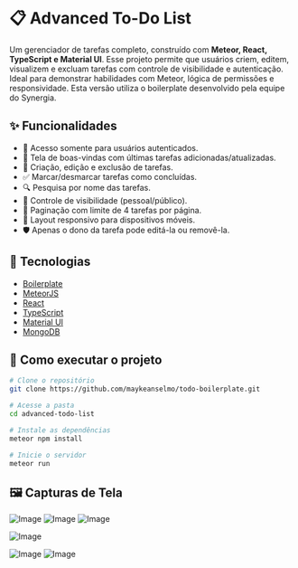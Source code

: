 # 📋 Advanced To-Do List

Um gerenciador de tarefas completo, construído com **Meteor, React, TypeScript e Material UI**. Esse projeto permite que usuários criem, editem, visualizem e excluam tarefas com controle de visibilidade e autenticação. Ideal para demonstrar habilidades com Meteor, lógica de permissões e responsividade. Esta versão utiliza o boilerplate desenvolvido pela equipe do Synergia.

## ✨ Funcionalidades

- 🔐 Acesso somente para usuários autenticados.
- 👋 Tela de boas-vindas com últimas tarefas adicionadas/atualizadas.
- 📃 Criação, edição e exclusão de tarefas.
- ✅ Marcar/desmarcar tarefas como concluídas.
- 🔍 Pesquisa por nome das tarefas.
- 📄 Controle de visibilidade (pessoal/público).
- 🧾 Paginação com limite de 4 tarefas por página.
- 📱 Layout responsivo para dispositivos móveis.
- 🛡️ Apenas o dono da tarefa pode editá-la ou removê-la.
  

## 🚀 Tecnologias

- [Boilerplate](https://github.com/synergia-labs/MeteorReactBaseMUI.git)
- [MeteorJS](https://www.meteor.com/)
- [React](https://reactjs.org/)
- [TypeScript](https://www.typescriptlang.org/)
- [Material UI](https://mui.com/)
- [MongoDB](https://www.mongodb.com/)

## 🔧 Como executar o projeto

```bash
# Clone o repositório
git clone https://github.com/maykeanselmo/todo-boilerplate.git

# Acesse a pasta
cd advanced-todo-list

# Instale as dependências
meteor npm install

# Inicie o servidor
meteor run
```
## 🖼️ Capturas de Tela

![Image](https://github.com/user-attachments/assets/94298eda-ea43-4454-8f8f-b091296081d5)
![Image](https://github.com/user-attachments/assets/299f4400-1e30-42c1-81bb-8d4e55ee3552)
![Image](https://github.com/user-attachments/assets/3e15ea11-e526-41a7-b03c-59c92e336beb)

![Image](https://github.com/user-attachments/assets/bbf37e8c-da60-49f0-ac74-cfcea2b24a0d)

![Image](https://github.com/user-attachments/assets/6b221ffc-7adf-4ca9-9710-6abce245a72b)
![Image](https://github.com/user-attachments/assets/19363115-27ee-443c-a848-fa26dee9938d)

